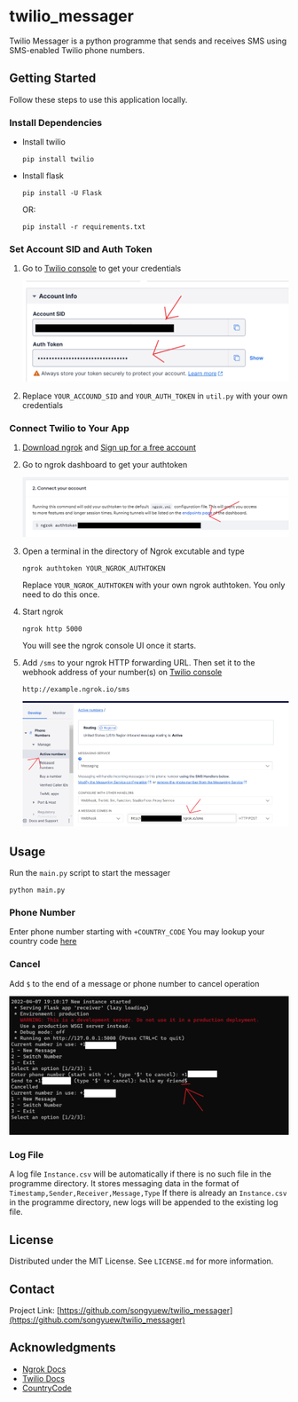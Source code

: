 # twilio_messager

Twilio Messager is a python programme that sends and receives SMS using SMS-enabled Twilio phone numbers.

<!-- GETTING STARTED -->

## Getting Started

Follow these steps to use this application locally.

### Install Dependencies

- Install twilio
  ```
  pip install twilio
  ```
- Install flask
  ```
  pip install -U Flask
  ```

   OR:

   ```
   pip install -r requirements.txt
   ```

### Set Account SID and Auth Token

1. Go to [Twilio console](https://www.twilio.com/console) to get your credentials

   ![get-credentials](/img/get_credentials.png)

2. Replace `YOUR_ACCOUND_SID` and `YOUR_AUTH_TOKEN` in `util.py` with your own credentials

### Connect Twilio to Your App

1. [Download ngrok](https://ngrok.com/download) and [Sign up for a free account](https://dashboard.ngrok.com/signup)

2. Go to ngrok dashboard to get your authtoken

   ![get-authtoken](/img/ngrok_authtoken.png)

3. Open a terminal in the directory of Ngrok excutable and type

   ```
   ngrok authtoken YOUR_NGROK_AUTHTOKEN
   ```

   Replace `YOUR_NGROK_AUTHTOKEN` with your own ngrok authtoken. You only need to do this once.

4. Start ngrok
   ```
   ngrok http 5000
   ```
   You will see the ngrok console UI once it starts.
5. Add `/sms` to your ngrok HTTP forwarding URL. Then set it to the webhook address of your number(s) on [Twilio console](https://www.twilio.com/console)

   ```
   http://example.ngrok.io/sms
   ```

   ![set-webhook](/img/set_webhook.png)

## Usage

Run the `main.py` script to start the messager

```
python main.py
```

### Phone Number

Enter phone number starting with `+COUNTRY_CODE`
You may lookup your country code [here](https://countrycode.org/)

### Cancel

Add `$` to the end of a message or phone number to cancel operation

![cancel](/img/cancel.png)

### Log File

A log file `Instance.csv` will be automatically if there is no such file in the programme directory. It stores messaging data in the format of `Timestamp,Sender,Receiver,Message,Type`
If there is already an `Instance.csv` in the programme directory, new logs will be appended to the existing log file.

<!-- LICENSE -->

## License

Distributed under the MIT License. See `LICENSE.md` for more information.

<!-- CONTACT -->

## Contact

Project Link: [https://github.com/songyuew/twilio_messager](https://github.com/songyuew/twilio_messager)

<!-- ACKNOWLEDGMENTS -->

## Acknowledgments

- [Ngrok Docs](https://ngrok.com/docs)
- [Twilio Docs](https://www.twilio.com/docs)
- [CountryCode](https://countrycode.org/)
